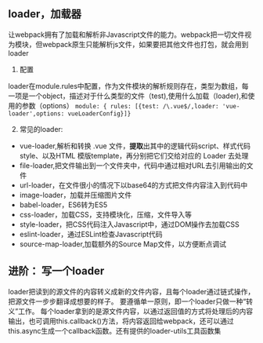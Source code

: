 ## loader，加载器
让webpack拥有了加载和解析非Javascript文件的能力。webpack把一切文件视为模块，但webpack原生只能解析js文件，如果要把其他文件也打包，就会用到loader

1. 配置

loader在module.rules中配置，作为文件模块的解析规则存在，类型为数组，每一项是一个object，描述对于什么类型的文件（test),使用什么加载（loader),和使用的参数（options）
`module: { rules: [{test: /\.vue$/,loader: 'vue-loader',options: vueLoaderConfig}]}`

2. 常见的loader:
- vue-loader,解析和转换 .vue 文件，**提取**出其中的逻辑代码script、样式代码style、以及HTML 模版template，再分别把它们交给对应的 Loader 去处理
- file-loader,把文件输出到一个文件夹中，代码中通过相对URL去引用输出的文件
- url-loader，在文件很小的情况下以base64的方式把文件内容注入到代码中
- image-loader，加载并压缩图片文件
- babel-loader，ES6转为ES5
- css-loader，加载CSS，支持模块化，压缩，文件导入等
- style-loader，把CSS代码注入Javascript中，通过DOM操作去加载CSS
- eslint-loader，通过ESLint检查Javascript代码
- source-map-loader,加载额外的Source Map文件，以方便断点调试

## 进阶： 写一个loader
loader把读到的源文件的内容转义成新的文件内容，且每个loader通过链式操作，把源文件一步步翻译成想要的样子。
要遵循单一原则，即一个loader只做一种“转义”工作。
每个loader拿到的是源文件内容，以通过返回值的方式将处理后的内容输出，也可调用this.callback()方法，将内容返回给webpack，还可以通过this.async生成一个callback函数。还有提供的loader-utils工具函数集